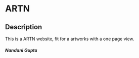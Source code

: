 # ARTN
## Description
This is a ARTN website, fit for a artworks with a one page view.
##### Nandani Gupta
